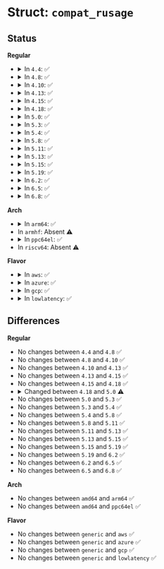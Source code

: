 # Struct: <code>compat_rusage</code>

## Status
<b>Regular</b>
<ul>
<li>
<details>
<summary>In <code>4.4</code>: ✅</summary>

```c
struct compat_rusage {
    struct compat_timeval ru_utime;
    struct compat_timeval ru_stime;
    compat_long_t ru_maxrss;
    compat_long_t ru_ixrss;
    compat_long_t ru_idrss;
    compat_long_t ru_isrss;
    compat_long_t ru_minflt;
    compat_long_t ru_majflt;
    compat_long_t ru_nswap;
    compat_long_t ru_inblock;
    compat_long_t ru_oublock;
    compat_long_t ru_msgsnd;
    compat_long_t ru_msgrcv;
    compat_long_t ru_nsignals;
    compat_long_t ru_nvcsw;
    compat_long_t ru_nivcsw;
};
```
</details>
</li>
<li>
<details>
<summary>In <code>4.8</code>: ✅</summary>

```c
struct compat_rusage {
    struct compat_timeval ru_utime;
    struct compat_timeval ru_stime;
    compat_long_t ru_maxrss;
    compat_long_t ru_ixrss;
    compat_long_t ru_idrss;
    compat_long_t ru_isrss;
    compat_long_t ru_minflt;
    compat_long_t ru_majflt;
    compat_long_t ru_nswap;
    compat_long_t ru_inblock;
    compat_long_t ru_oublock;
    compat_long_t ru_msgsnd;
    compat_long_t ru_msgrcv;
    compat_long_t ru_nsignals;
    compat_long_t ru_nvcsw;
    compat_long_t ru_nivcsw;
};
```
</details>
</li>
<li>
<details>
<summary>In <code>4.10</code>: ✅</summary>

```c
struct compat_rusage {
    struct compat_timeval ru_utime;
    struct compat_timeval ru_stime;
    compat_long_t ru_maxrss;
    compat_long_t ru_ixrss;
    compat_long_t ru_idrss;
    compat_long_t ru_isrss;
    compat_long_t ru_minflt;
    compat_long_t ru_majflt;
    compat_long_t ru_nswap;
    compat_long_t ru_inblock;
    compat_long_t ru_oublock;
    compat_long_t ru_msgsnd;
    compat_long_t ru_msgrcv;
    compat_long_t ru_nsignals;
    compat_long_t ru_nvcsw;
    compat_long_t ru_nivcsw;
};
```
</details>
</li>
<li>
<details>
<summary>In <code>4.13</code>: ✅</summary>

```c
struct compat_rusage {
    struct compat_timeval ru_utime;
    struct compat_timeval ru_stime;
    compat_long_t ru_maxrss;
    compat_long_t ru_ixrss;
    compat_long_t ru_idrss;
    compat_long_t ru_isrss;
    compat_long_t ru_minflt;
    compat_long_t ru_majflt;
    compat_long_t ru_nswap;
    compat_long_t ru_inblock;
    compat_long_t ru_oublock;
    compat_long_t ru_msgsnd;
    compat_long_t ru_msgrcv;
    compat_long_t ru_nsignals;
    compat_long_t ru_nvcsw;
    compat_long_t ru_nivcsw;
};
```
</details>
</li>
<li>
<details>
<summary>In <code>4.15</code>: ✅</summary>

```c
struct compat_rusage {
    struct compat_timeval ru_utime;
    struct compat_timeval ru_stime;
    compat_long_t ru_maxrss;
    compat_long_t ru_ixrss;
    compat_long_t ru_idrss;
    compat_long_t ru_isrss;
    compat_long_t ru_minflt;
    compat_long_t ru_majflt;
    compat_long_t ru_nswap;
    compat_long_t ru_inblock;
    compat_long_t ru_oublock;
    compat_long_t ru_msgsnd;
    compat_long_t ru_msgrcv;
    compat_long_t ru_nsignals;
    compat_long_t ru_nvcsw;
    compat_long_t ru_nivcsw;
};
```
</details>
</li>
<li>
<details>
<summary>In <code>4.18</code>: ✅</summary>

```c
struct compat_rusage {
    struct compat_timeval ru_utime;
    struct compat_timeval ru_stime;
    compat_long_t ru_maxrss;
    compat_long_t ru_ixrss;
    compat_long_t ru_idrss;
    compat_long_t ru_isrss;
    compat_long_t ru_minflt;
    compat_long_t ru_majflt;
    compat_long_t ru_nswap;
    compat_long_t ru_inblock;
    compat_long_t ru_oublock;
    compat_long_t ru_msgsnd;
    compat_long_t ru_msgrcv;
    compat_long_t ru_nsignals;
    compat_long_t ru_nvcsw;
    compat_long_t ru_nivcsw;
};
```
</details>
</li>
<li>
<details>
<summary>In <code>5.0</code>: ✅</summary>

```c
struct compat_rusage {
    struct old_timeval32 ru_utime;
    struct old_timeval32 ru_stime;
    compat_long_t ru_maxrss;
    compat_long_t ru_ixrss;
    compat_long_t ru_idrss;
    compat_long_t ru_isrss;
    compat_long_t ru_minflt;
    compat_long_t ru_majflt;
    compat_long_t ru_nswap;
    compat_long_t ru_inblock;
    compat_long_t ru_oublock;
    compat_long_t ru_msgsnd;
    compat_long_t ru_msgrcv;
    compat_long_t ru_nsignals;
    compat_long_t ru_nvcsw;
    compat_long_t ru_nivcsw;
};
```
</details>
</li>
<li>
<details>
<summary>In <code>5.3</code>: ✅</summary>

```c
struct compat_rusage {
    struct old_timeval32 ru_utime;
    struct old_timeval32 ru_stime;
    compat_long_t ru_maxrss;
    compat_long_t ru_ixrss;
    compat_long_t ru_idrss;
    compat_long_t ru_isrss;
    compat_long_t ru_minflt;
    compat_long_t ru_majflt;
    compat_long_t ru_nswap;
    compat_long_t ru_inblock;
    compat_long_t ru_oublock;
    compat_long_t ru_msgsnd;
    compat_long_t ru_msgrcv;
    compat_long_t ru_nsignals;
    compat_long_t ru_nvcsw;
    compat_long_t ru_nivcsw;
};
```
</details>
</li>
<li>
<details>
<summary>In <code>5.4</code>: ✅</summary>

```c
struct compat_rusage {
    struct old_timeval32 ru_utime;
    struct old_timeval32 ru_stime;
    compat_long_t ru_maxrss;
    compat_long_t ru_ixrss;
    compat_long_t ru_idrss;
    compat_long_t ru_isrss;
    compat_long_t ru_minflt;
    compat_long_t ru_majflt;
    compat_long_t ru_nswap;
    compat_long_t ru_inblock;
    compat_long_t ru_oublock;
    compat_long_t ru_msgsnd;
    compat_long_t ru_msgrcv;
    compat_long_t ru_nsignals;
    compat_long_t ru_nvcsw;
    compat_long_t ru_nivcsw;
};
```
</details>
</li>
<li>
<details>
<summary>In <code>5.8</code>: ✅</summary>

```c
struct compat_rusage {
    struct old_timeval32 ru_utime;
    struct old_timeval32 ru_stime;
    compat_long_t ru_maxrss;
    compat_long_t ru_ixrss;
    compat_long_t ru_idrss;
    compat_long_t ru_isrss;
    compat_long_t ru_minflt;
    compat_long_t ru_majflt;
    compat_long_t ru_nswap;
    compat_long_t ru_inblock;
    compat_long_t ru_oublock;
    compat_long_t ru_msgsnd;
    compat_long_t ru_msgrcv;
    compat_long_t ru_nsignals;
    compat_long_t ru_nvcsw;
    compat_long_t ru_nivcsw;
};
```
</details>
</li>
<li>
<details>
<summary>In <code>5.11</code>: ✅</summary>

```c
struct compat_rusage {
    struct old_timeval32 ru_utime;
    struct old_timeval32 ru_stime;
    compat_long_t ru_maxrss;
    compat_long_t ru_ixrss;
    compat_long_t ru_idrss;
    compat_long_t ru_isrss;
    compat_long_t ru_minflt;
    compat_long_t ru_majflt;
    compat_long_t ru_nswap;
    compat_long_t ru_inblock;
    compat_long_t ru_oublock;
    compat_long_t ru_msgsnd;
    compat_long_t ru_msgrcv;
    compat_long_t ru_nsignals;
    compat_long_t ru_nvcsw;
    compat_long_t ru_nivcsw;
};
```
</details>
</li>
<li>
<details>
<summary>In <code>5.13</code>: ✅</summary>

```c
struct compat_rusage {
    struct old_timeval32 ru_utime;
    struct old_timeval32 ru_stime;
    compat_long_t ru_maxrss;
    compat_long_t ru_ixrss;
    compat_long_t ru_idrss;
    compat_long_t ru_isrss;
    compat_long_t ru_minflt;
    compat_long_t ru_majflt;
    compat_long_t ru_nswap;
    compat_long_t ru_inblock;
    compat_long_t ru_oublock;
    compat_long_t ru_msgsnd;
    compat_long_t ru_msgrcv;
    compat_long_t ru_nsignals;
    compat_long_t ru_nvcsw;
    compat_long_t ru_nivcsw;
};
```
</details>
</li>
<li>
<details>
<summary>In <code>5.15</code>: ✅</summary>

```c
struct compat_rusage {
    struct old_timeval32 ru_utime;
    struct old_timeval32 ru_stime;
    compat_long_t ru_maxrss;
    compat_long_t ru_ixrss;
    compat_long_t ru_idrss;
    compat_long_t ru_isrss;
    compat_long_t ru_minflt;
    compat_long_t ru_majflt;
    compat_long_t ru_nswap;
    compat_long_t ru_inblock;
    compat_long_t ru_oublock;
    compat_long_t ru_msgsnd;
    compat_long_t ru_msgrcv;
    compat_long_t ru_nsignals;
    compat_long_t ru_nvcsw;
    compat_long_t ru_nivcsw;
};
```
</details>
</li>
<li>
<details>
<summary>In <code>5.19</code>: ✅</summary>

```c
struct compat_rusage {
    struct old_timeval32 ru_utime;
    struct old_timeval32 ru_stime;
    compat_long_t ru_maxrss;
    compat_long_t ru_ixrss;
    compat_long_t ru_idrss;
    compat_long_t ru_isrss;
    compat_long_t ru_minflt;
    compat_long_t ru_majflt;
    compat_long_t ru_nswap;
    compat_long_t ru_inblock;
    compat_long_t ru_oublock;
    compat_long_t ru_msgsnd;
    compat_long_t ru_msgrcv;
    compat_long_t ru_nsignals;
    compat_long_t ru_nvcsw;
    compat_long_t ru_nivcsw;
};
```
</details>
</li>
<li>
<details>
<summary>In <code>6.2</code>: ✅</summary>

```c
struct compat_rusage {
    struct old_timeval32 ru_utime;
    struct old_timeval32 ru_stime;
    compat_long_t ru_maxrss;
    compat_long_t ru_ixrss;
    compat_long_t ru_idrss;
    compat_long_t ru_isrss;
    compat_long_t ru_minflt;
    compat_long_t ru_majflt;
    compat_long_t ru_nswap;
    compat_long_t ru_inblock;
    compat_long_t ru_oublock;
    compat_long_t ru_msgsnd;
    compat_long_t ru_msgrcv;
    compat_long_t ru_nsignals;
    compat_long_t ru_nvcsw;
    compat_long_t ru_nivcsw;
};
```
</details>
</li>
<li>
<details>
<summary>In <code>6.5</code>: ✅</summary>

```c
struct compat_rusage {
    struct old_timeval32 ru_utime;
    struct old_timeval32 ru_stime;
    compat_long_t ru_maxrss;
    compat_long_t ru_ixrss;
    compat_long_t ru_idrss;
    compat_long_t ru_isrss;
    compat_long_t ru_minflt;
    compat_long_t ru_majflt;
    compat_long_t ru_nswap;
    compat_long_t ru_inblock;
    compat_long_t ru_oublock;
    compat_long_t ru_msgsnd;
    compat_long_t ru_msgrcv;
    compat_long_t ru_nsignals;
    compat_long_t ru_nvcsw;
    compat_long_t ru_nivcsw;
};
```
</details>
</li>
<li>
<details>
<summary>In <code>6.8</code>: ✅</summary>

```c
struct compat_rusage {
    struct old_timeval32 ru_utime;
    struct old_timeval32 ru_stime;
    compat_long_t ru_maxrss;
    compat_long_t ru_ixrss;
    compat_long_t ru_idrss;
    compat_long_t ru_isrss;
    compat_long_t ru_minflt;
    compat_long_t ru_majflt;
    compat_long_t ru_nswap;
    compat_long_t ru_inblock;
    compat_long_t ru_oublock;
    compat_long_t ru_msgsnd;
    compat_long_t ru_msgrcv;
    compat_long_t ru_nsignals;
    compat_long_t ru_nvcsw;
    compat_long_t ru_nivcsw;
};
```
</details>
</li>
</ul>
<b>Arch</b>
<ul>
<li>
<details>
<summary>In <code>arm64</code>: ✅</summary>

```c
struct compat_rusage {
    struct old_timeval32 ru_utime;
    struct old_timeval32 ru_stime;
    compat_long_t ru_maxrss;
    compat_long_t ru_ixrss;
    compat_long_t ru_idrss;
    compat_long_t ru_isrss;
    compat_long_t ru_minflt;
    compat_long_t ru_majflt;
    compat_long_t ru_nswap;
    compat_long_t ru_inblock;
    compat_long_t ru_oublock;
    compat_long_t ru_msgsnd;
    compat_long_t ru_msgrcv;
    compat_long_t ru_nsignals;
    compat_long_t ru_nvcsw;
    compat_long_t ru_nivcsw;
};
```
</details>
</li>
<li>
In <code>armhf</code>: Absent ⚠️
</li>
<li>
<details>
<summary>In <code>ppc64el</code>: ✅</summary>

```c
struct compat_rusage {
    struct old_timeval32 ru_utime;
    struct old_timeval32 ru_stime;
    compat_long_t ru_maxrss;
    compat_long_t ru_ixrss;
    compat_long_t ru_idrss;
    compat_long_t ru_isrss;
    compat_long_t ru_minflt;
    compat_long_t ru_majflt;
    compat_long_t ru_nswap;
    compat_long_t ru_inblock;
    compat_long_t ru_oublock;
    compat_long_t ru_msgsnd;
    compat_long_t ru_msgrcv;
    compat_long_t ru_nsignals;
    compat_long_t ru_nvcsw;
    compat_long_t ru_nivcsw;
};
```
</details>
</li>
<li>
In <code>riscv64</code>: Absent ⚠️
</li>
</ul>
<b>Flavor</b>
<ul>
<li>
<details>
<summary>In <code>aws</code>: ✅</summary>

```c
struct compat_rusage {
    struct old_timeval32 ru_utime;
    struct old_timeval32 ru_stime;
    compat_long_t ru_maxrss;
    compat_long_t ru_ixrss;
    compat_long_t ru_idrss;
    compat_long_t ru_isrss;
    compat_long_t ru_minflt;
    compat_long_t ru_majflt;
    compat_long_t ru_nswap;
    compat_long_t ru_inblock;
    compat_long_t ru_oublock;
    compat_long_t ru_msgsnd;
    compat_long_t ru_msgrcv;
    compat_long_t ru_nsignals;
    compat_long_t ru_nvcsw;
    compat_long_t ru_nivcsw;
};
```
</details>
</li>
<li>
<details>
<summary>In <code>azure</code>: ✅</summary>

```c
struct compat_rusage {
    struct old_timeval32 ru_utime;
    struct old_timeval32 ru_stime;
    compat_long_t ru_maxrss;
    compat_long_t ru_ixrss;
    compat_long_t ru_idrss;
    compat_long_t ru_isrss;
    compat_long_t ru_minflt;
    compat_long_t ru_majflt;
    compat_long_t ru_nswap;
    compat_long_t ru_inblock;
    compat_long_t ru_oublock;
    compat_long_t ru_msgsnd;
    compat_long_t ru_msgrcv;
    compat_long_t ru_nsignals;
    compat_long_t ru_nvcsw;
    compat_long_t ru_nivcsw;
};
```
</details>
</li>
<li>
<details>
<summary>In <code>gcp</code>: ✅</summary>

```c
struct compat_rusage {
    struct old_timeval32 ru_utime;
    struct old_timeval32 ru_stime;
    compat_long_t ru_maxrss;
    compat_long_t ru_ixrss;
    compat_long_t ru_idrss;
    compat_long_t ru_isrss;
    compat_long_t ru_minflt;
    compat_long_t ru_majflt;
    compat_long_t ru_nswap;
    compat_long_t ru_inblock;
    compat_long_t ru_oublock;
    compat_long_t ru_msgsnd;
    compat_long_t ru_msgrcv;
    compat_long_t ru_nsignals;
    compat_long_t ru_nvcsw;
    compat_long_t ru_nivcsw;
};
```
</details>
</li>
<li>
<details>
<summary>In <code>lowlatency</code>: ✅</summary>

```c
struct compat_rusage {
    struct old_timeval32 ru_utime;
    struct old_timeval32 ru_stime;
    compat_long_t ru_maxrss;
    compat_long_t ru_ixrss;
    compat_long_t ru_idrss;
    compat_long_t ru_isrss;
    compat_long_t ru_minflt;
    compat_long_t ru_majflt;
    compat_long_t ru_nswap;
    compat_long_t ru_inblock;
    compat_long_t ru_oublock;
    compat_long_t ru_msgsnd;
    compat_long_t ru_msgrcv;
    compat_long_t ru_nsignals;
    compat_long_t ru_nvcsw;
    compat_long_t ru_nivcsw;
};
```
</details>
</li>
</ul>

## Differences
<b>Regular</b>
<ul>
<li>
No changes between <code>4.4</code> and <code>4.8</code> ✅
</li>
<li>
No changes between <code>4.8</code> and <code>4.10</code> ✅
</li>
<li>
No changes between <code>4.10</code> and <code>4.13</code> ✅
</li>
<li>
No changes between <code>4.13</code> and <code>4.15</code> ✅
</li>
<li>
No changes between <code>4.15</code> and <code>4.18</code> ✅
</li>
<li>
<details>
<summary>Changed between <code>4.18</code> and <code>5.0</code> ⚠️</summary>
<ul>
<li>
<b>Field type changed. </b>
<code>struct compat_timeval ru_utime</code> ➡️ <code>struct old_timeval32 ru_utime</code>
</li>
<li>
<b>Field type changed. </b>
<code>struct compat_timeval ru_stime</code> ➡️ <code>struct old_timeval32 ru_stime</code>
</li>
</ul>
</details>
</li>
<li>
No changes between <code>5.0</code> and <code>5.3</code> ✅
</li>
<li>
No changes between <code>5.3</code> and <code>5.4</code> ✅
</li>
<li>
No changes between <code>5.4</code> and <code>5.8</code> ✅
</li>
<li>
No changes between <code>5.8</code> and <code>5.11</code> ✅
</li>
<li>
No changes between <code>5.11</code> and <code>5.13</code> ✅
</li>
<li>
No changes between <code>5.13</code> and <code>5.15</code> ✅
</li>
<li>
No changes between <code>5.15</code> and <code>5.19</code> ✅
</li>
<li>
No changes between <code>5.19</code> and <code>6.2</code> ✅
</li>
<li>
No changes between <code>6.2</code> and <code>6.5</code> ✅
</li>
<li>
No changes between <code>6.5</code> and <code>6.8</code> ✅
</li>
</ul>
<b>Arch</b>
<ul>
<li>
No changes between <code>amd64</code> and <code>arm64</code> ✅
</li>
<li>
No changes between <code>amd64</code> and <code>ppc64el</code> ✅
</li>
</ul>
<b>Flavor</b>
<ul>
<li>
No changes between <code>generic</code> and <code>aws</code> ✅
</li>
<li>
No changes between <code>generic</code> and <code>azure</code> ✅
</li>
<li>
No changes between <code>generic</code> and <code>gcp</code> ✅
</li>
<li>
No changes between <code>generic</code> and <code>lowlatency</code> ✅
</li>
</ul>
